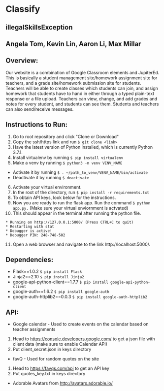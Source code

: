 # Classify
## illegalSkillsException 
## Angela Tom, Kevin Lin, Aaron Li, Max Millar

## Overview:
Our website is a combination of Google Classroom elements and JupiterEd. This is basically a student management site/homework assignment site for teachers, and a grade site/homework submission site for students. Teachers will be able to create classes which students can join, and assign homework that students have to hand in either through a typed plain-text response or a file upload. Teachers can view, change, and add grades and notes for every student, and students can see them. Students and teachers can also send/receive messages.    

## Instructions to Run:
1. Go to root repository and click "Clone or Download"
2. Copy the ssh/https link and run ```$ git clone <link>```
3. Have the latest version of Python installed, which is currently Python 3.7.1.
4. Install virtualenv by running ```$ pip install virtualenv```
5. Make a venv by running ```$ python3 -m venv VENV_NAME```
* Activate it by running ```$ . ~/path_to_venv/VENV_NAME/bin/activate```
* Deactivate it by running ```$ deactivate```
6. Activate your virtual environment.
7. In the root of the directory, run ```$ pip install -r requirements.txt```
8. To obtain API keys, look below for the instructions.
9. Now you are ready to run the flask app. Run the command ```$ python app.py.``` (Make sure your virtual enviornment is actvated)
10. This should appear in the terminal after running the python file.   
```
* Running on http://127.0.0.1:5000/ (Press CTRL+C to quit)
* Restarting with stat
* Debugger is active!
* Debugger PIN: 248-748-502
```
11. Open a web browser and navigate to the link http://localhost:5000/.

## Dependencies:
* Flask==1.0.2
```$ pip install Flask```
* Jinja2==2.10
```$ pip install Jinja2```
* google-api-python-client==1.7.7
```$ pip install google-api-python-client```
* google-auth==1.6.2
```$ pip install google-auth```
* google-auth-httplib2==0.0.3
```$ pip install google-auth-httplib2```


## API:
* Google calendar - Used to create events on the calendar based on teacher assignments
1. Head to https://console.developers.google.com/ to get a json file with client data (make sure to enable Calendar API)
2. Put client_secret.json in keys directory

* favQ - Used for random quotes on the site
1. Head to https://favqs.com/api to get an API key
2. Put quotes_key.txt in keys directory

* Adorable Avatars from http://avatars.adorable.io/
